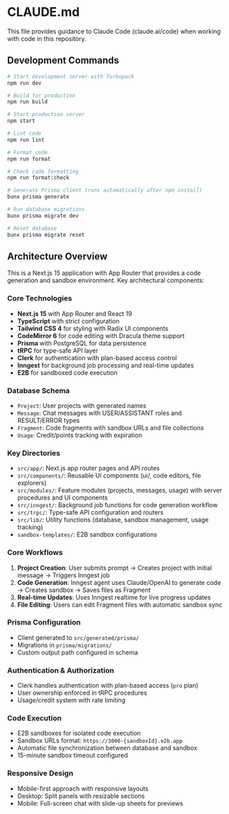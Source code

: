 # CLAUDE.md

This file provides guidance to Claude Code (claude.ai/code) when working with code in this repository.

## Development Commands

```bash
# Start development server with Turbopack
npm run dev

# Build for production
npm run build

# Start production server
npm start

# Lint code
npm run lint

# Format code
npm run format

# Check code formatting
npm run format:check

# Generate Prisma client (runs automatically after npm install)
bunx prisma generate

# Run database migrations
bunx prisma migrate dev

# Reset database
bunx prisma migrate reset
```

## Architecture Overview

This is a Next.js 15 application with App Router that provides a code generation and sandbox environment. Key architectural components:

### Core Technologies

- **Next.js 15** with App Router and React 19
- **TypeScript** with strict configuration
- **Tailwind CSS 4** for styling with Radix UI components
- **CodeMirror 6** for code editing with Dracula theme support
- **Prisma** with PostgreSQL for data persistence
- **tRPC** for type-safe API layer
- **Clerk** for authentication with plan-based access control
- **Inngest** for background job processing and real-time updates
- **E2B** for sandboxed code execution

### Database Schema

- `Project`: User projects with generated names
- `Message`: Chat messages with USER/ASSISTANT roles and RESULT/ERROR types
- `Fragment`: Code fragments with sandbox URLs and file collections
- `Usage`: Credit/points tracking with expiration

### Key Directories

- `src/app/`: Next.js app router pages and API routes
- `src/components/`: Reusable UI components (ui/, code editors, file explorers)
- `src/modules/`: Feature modules (projects, messages, usage) with server procedures and UI components
- `src/inngest/`: Background job functions for code generation workflow
- `src/trpc/`: Type-safe API configuration and routers
- `src/lib/`: Utility functions (database, sandbox management, usage tracking)
- `sandbox-templates/`: E2B sandbox configurations

### Core Workflows

1. **Project Creation**: User submits prompt → Creates project with initial message → Triggers Inngest job
2. **Code Generation**: Inngest agent uses Claude/OpenAI to generate code → Creates sandbox → Saves files as Fragment
3. **Real-time Updates**: Uses Inngest realtime for live progress updates
4. **File Editing**: Users can edit Fragment files with automatic sandbox sync

### Prisma Configuration

- Client generated to `src/generated/prisma/`
- Migrations in `prisma/migrations/`
- Custom output path configured in schema

### Authentication & Authorization

- Clerk handles authentication with plan-based access (`pro` plan)
- User ownership enforced in tRPC procedures
- Usage/credit system with rate limiting

### Code Execution

- E2B sandboxes for isolated code execution
- Sandbox URLs format: `https://3000-{sandboxId}.e2b.app`
- Automatic file synchronization between database and sandbox
- 15-minute sandbox timeout configured

### Responsive Design

- Mobile-first approach with responsive layouts
- Desktop: Split panels with resizable sections
- Mobile: Full-screen chat with slide-up sheets for previews
